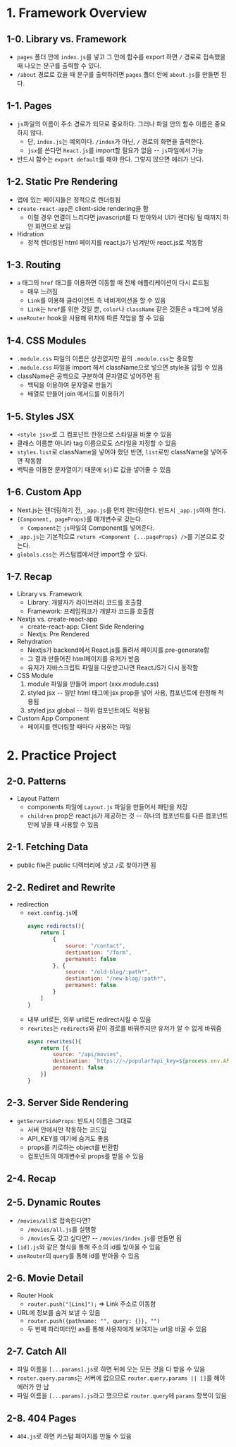 # 1. Framework Overview

## 1-0. Library vs. Framework

- `pages` 폴더 안에 `index.js`를 넣고 그 안에 함수를 export 하면 `/` 경로로 접속했을 때 나오는 문구를 출력할 수 있다.
- `/about` 경로로 갔을 때 문구를 출력하려면 `pages` 폴더 안에 `about.js`를 만들면 된다.

## 1-1. Pages
- `js`파일의 이름이 주소 경로가 되므로 중요하다. 그러나 파일 안의 함수 이름은 중요하지 않다.
    - 단, `index.js`는 예외이다. `/index`가 아닌, `/` 경로의 화면을 출력한다.
    - `jsx`를 쓴다면 `React.js`를 import할 필요가 없음 -- `js`파일에서 가능
- 반드시 함수는 `export default`를 해야 한다. 그렇지 않으면 에러가 난다.

## 1-2. Static Pre Rendering
- 앱에 있는 페이지들은 정적으로 렌더링됨
- `create-react-app`은 client-side rendering을 함
    - 이럴 경우 연결이 느리다면 javascript를 다 받아와서 UI가 렌더링 될 때까지 하얀 화면으로 보임
- Hidration
    - 정적 렌더링된 html 페이지를 react.js가 넘겨받아 react.js로 작동함
    
## 1-3. Routing
- `a` 태그의 `href` 태그를 이용하면 이동할 때 전체 애플리케이션이 다시 로드됨
    - 매우 느려짐
    - `Link`를 이용해 클라이언트 측 네비게이션을 할 수 있음
    - `Link`는 `href`를 위한 것일 뿐, `color`나 `className` 같은 것들은 `a` 태그에 넣음
- `useRouter` hook을 사용해 위치에 따른 작업을 할 수 있음

## 1-4. CSS Modules
- `.module.css` 파일의 이름은 상관없지만 끝의 `.module.css`는 중요함
- `.module.css` 파일을 import 해서 className으로 넣으면 style을 입힐 수 있음
- className은 공백으로 구분하여 문자열로 넣어주면 됨
    - 백틱을 이용하여 문자열로 만들기
    - 배열로 만들어 join 메서드를 이용하기

## 1-5. Styles JSX
- `<style jsx>`로 그 컴포넌트 한정으로 스타일을 바꿀 수 있음
- 클래스 이름뿐 아니라 tag 이름으로도 스타일을 지정할 수 있음
- `styles.list`로 className을 넣어야 했던 반면, `list`로만 className을 넣어주면 작동함
- 백틱을 이용한 문자열이기 때문에 `${}`로 값을 넣어줄 수 있음

## 1-6. Custom App
- Next.js는 렌더링하기 전, `_app.js`를 먼저 렌더링한다. 반드시 `_app.js`여야 한다.
- `{Component, pageProps}`를 매개변수로 갖는다.
    - `Component`는 `js`파일의 Component를 넣어준다.
- `_app.js`는 기본적으로 `return <Component {...pageProps} />`를 기본으로 갖는다.
- `globals.css`는 커스텀앱에서만 import할 수 있다.

## 1-7. Recap
- Library vs. Framework
    - Library: 개발자가 라이브러리 코드를 호출함
    - Framework: 프레임워크가 개발자 코드를 호출함
- Nextjs vs. create-react-app
    - create-react-app: Client Side Rendering
    - Nextjs: Pre Rendered
- Rehydration
    - Nextjs가 backend에서 React.js를 돌려서 페이지를 pre-generate함
    - 그 결과 만들어진 html페이지를 유저가 받음
    - 유저가 자바스크립트 파일을 다운받고나면 ReactJS가 다시 동작함
- CSS Module
    1. module 파일을 만들어 import (xxx.module.css)
    2. styled jsx -- 일반 html 태그에 jsx prop을 넣어 사용, 컴포넌트에 한정해 적용됨
    3. styled jsx global -- 하위 컴포넌트에도 적용됨
- Custom App Component
    - 페이지를 렌더링할 때마다 사용하는 파일

# 2. Practice Project

## 2-0. Patterns
- Layout Pattern
    - components 파일에 `Layout.js` 파일을 만들어서 패턴을 저장
    - `children` prop은 react.js가 제공하는 것 -- 하나의 컴포넌트를 다른 컴포넌트 안에 넣을 때 사용할 수 있음

## 2-1. Fetching Data
- public file은 public 디렉터리에 넣고 `/`로 찾아가면 됨

## 2-2. Rediret and Rewrite
- redirection
    - `next.config.js`에 
        ```javascript
        async redirects(){
            return [
                {
                    source: "/contact",
                    destination: "/form",
                    permanent: false
                }, {
                    source: "/old-blog/:path*",
                    destination: "/new-blog/:path*",
                    permanent: false
                }
            ]
        }
        ```
    - 내부 url로든, 외부 url로든 redirect시킬 수 있음
    - `rewrites`는 `redirects`와 같이 경로를 바꿔주지만 유저가 알 수 없게 바꿔줌
        ```javascript
        async rewrites(){
            return [{
                source: "/api/movies",
                destination: `https://~/popular?api_key=${process.env.API_KEY}`,
                permanent: false
            }]
        }
        ```

## 2-3. Server Side Rendering
- `getServerSideProps`: 반드시 이름은 그대로
    - 서버 안에서만 작동하는 코드임
    - API_KEY를 여기에 숨겨도 좋음
    - props를 키로하는 object를 반환함
    - 컴포넌트의 매개변수로 props를 받을 수 있음
    
## 2-4. Recap

## 2-5. Dynamic Routes
- `/movies/all`로 접속한다면?
    - `/movies/all.js`를 실행함
    - `/movies`도 갖고 싶다면? -- `/movies/index.js`를 만들면 됨
- `[id].js`와 같은 형식을 통해 주소의 id를 받아올 수 있음
- `useRouter`의 `query`를 통해 id를 받아올 수 있음

## 2-6. Movie Detail
- Router Hook
    - `router.push("[Link]");` => Link 주소로 이동함
- URL에 정보를 숨겨 보낼 수 있음
    - `router.push({pathname: "", query: {}}, "")`
    - 두 번째 파라미터인 as를 통해 사용자에게 보여지는 url을 바꿀 수 있음

## 2-7. Catch All
- 파일 이름을 `[...params].js`로 하면 뒤에 오는 모든 것을 다 받을 수 있음
- `router.query.params`는 서버에 없으므로 `router.query.params || []`를 해야 에러가 안 남
- 파일 이름을 `[...params].js`라고 했으므로 `router.query`에 `params` 항목이 있음

## 2-8. 404 Pages
- `404.js`로 하면 커스텀 페이지를 만들 수 있음